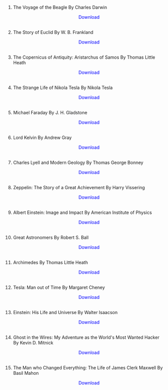 1. The Voyage of the Beagle By Charles Darwin</br>
                <a href="https://github.com/manjunath5496/Periodic-Table-Books/blob/master/biog1.pdf" target="_blank" style="text-decoration:none"> <font color="blue"> <center> Download</center></font> </a></br>
                
2. The Story of Euclid By W. B. Frankland</br>
                <a href="https://github.com/manjunath5496/Periodic-Table-Books/blob/master/biog2.pdf" target="_blank" style="text-decoration:none"> <font color="blue"> <center> Download</center></font> </a></br>
                
3. The Copernicus of Antiquity: Aristarchus of Samos By Thomas Little Heath</br>
                <a href="https://github.com/manjunath5496/Periodic-Table-Books/blob/master/biog3.pdf" target="_blank" style="text-decoration:none"> <font color="blue"> <center> Download</center></font> </a></br>
                
4. The Strange Life of Nikola Tesla By Nikola Tesla</br>
                <a href="https://github.com/manjunath5496/Periodic-Table-Books/blob/master/biog4.pdf" target="_blank" style="text-decoration:none"> <font color="blue"> <center> Download</center></font> </a></br>
                
5. Michael Faraday By J. H. Gladstone</br>
                <a href="https://github.com/manjunath5496/Periodic-Table-Books/blob/master/biog5.pdf" target="_blank" style="text-decoration:none"> <font color="blue"> <center> Download</center></font> </a></br>
                
6. Lord Kelvin By Andrew Gray</br>
                <a href="https://github.com/manjunath5496/Periodic-Table-Books/blob/master/biog6.pdf" target="_blank" style="text-decoration:none"> <font color="blue"> <center> Download</center></font> </a></br>
                
7. Charles Lyell and Modern Geology By Thomas George Bonney</br>
                <a href="https://github.com/manjunath5496/Periodic-Table-Books/blob/master/biog7.pdf" target="_blank" style="text-decoration:none"> <font color="blue"> <center> Download</center></font> </a></br>
                
8. Zeppelin: The Story of a Great Achievement By Harry Vissering</br>
                <a href="https://github.com/manjunath5496/Periodic-Table-Books/blob/master/biog8.pdf" target="_blank" style="text-decoration:none"> <font color="blue"> <center> Download</center></font> </a></br>
                
9. Albert Einstein: Image and Impact By American Institute of Physics</br>
                <a href="https://github.com/manjunath5496/Periodic-Table-Books/blob/master/biog9.pdf" target="_blank" style="text-decoration:none"> <font color="blue"> <center> Download</center></font> </a></br>
                
10. Great Astronomers By Robert S. Ball</br>
                <a href="https://github.com/manjunath5496/Periodic-Table-Books/blob/master/biog10.rar" target="_blank" style="text-decoration:none"> <font color="blue"> <center> Download</center></font> </a></br>
                
11. Archimedes By Thomas Little Heath</br>
                <a href="https://github.com/manjunath5496/Periodic-Table-Books/blob/master/biog11.pdf" target="_blank" style="text-decoration:none"> <font color="blue"> <center> Download</center></font> </a></br>                
                
12. Tesla: Man out of Time By Margaret Cheney</br>
                <a href="https://github.com/manjunath5496/Periodic-Table-Books/blob/master/biog12.pdf" target="_blank" style="text-decoration:none"> <font color="blue"> <center> Download</center></font> </a></br>
                
13. Einstein: His Life and Universe By Walter Isaacson</br>
                <a href="https://github.com/manjunath5496/Periodic-Table-Books/blob/master/biog13.pdf" target="_blank" style="text-decoration:none"> <font color="blue"> <center> Download</center></font> </a></br>  
                
14. Ghost in the Wires: My Adventure as the World's Most Wanted Hacker By Kevin D. Mitnick</br>
                <a href="https://github.com/manjunath5496/Periodic-Table-Books/blob/master/biog14.pdf" target="_blank" style="text-decoration:none"> <font color="blue"> <center> Download</center></font> </a></br>                 
                
15. The Man who Changed Everything: The Life of James Clerk Maxwell  By Basil Mahon</br>
                <a href="https://github.com/manjunath5496/Periodic-Table-Books/blob/master/biog15.pdf" target="_blank" style="text-decoration:none"> <font color="blue"> <center> Download</center></font> </a></br> 
                
                
                
                
                
                
                
